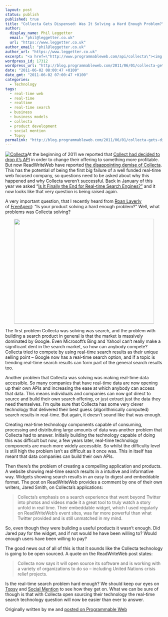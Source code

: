 ```yaml
---
layout: post
status: publish
published: true
title: "Collecta Gets Dispensed: Was It Solving a Hard Enough Problem?"
author:
  display_name: Phil Leggetter
  email: "phil@leggetter.co.uk"
  url: "https://www.leggetter.co.uk"
author_email: "phil@leggetter.co.uk"
author_url: "https://www.leggetter.co.uk"
excerpt: "<a href=\"http://www.programmableweb.com/api/collecta\"><img src=\"http://www.programmableweb.com/images/apis/at1703.png\" alt=\"Collecta\" class=\"imgRight\" /></a>At the beginning of 2011 we reported that <a href=\"http://blog.programmableweb.com/2011/01/24/collecta-drops-its-real-time-search-api/\">Collect had decided to drop it's API</a> in order to change their offering to something more profitable. But now ReadWriteWeb have\_reported <a href=\"http://www.readwriteweb.com/archives/the_lights_go_out_at_collecta_real_time_search.php\">the disappointing demise of Collecta</a>. This has the potential of being the first big failure of a well funded real-time web focused company, so questions need to be asked about why this happened and why Collecta weren't successful. Back in January of this year we asked \"<a href=\"http://blog.programmableweb.com/2011/01/25/is-it-finally-the-end-for-real-time-search-engines/\">Is It Finally the End for Real-time Search Engines?\"</a> and it now looks like that very question is being raised again."
wordpress_id: 17312
wordpress_url: "http://blog.programmableweb.com/2011/06/01/collecta-gets-dispensed-were-they-solving-a-hard-enough-problem/"
date: "2011-06-02 08:00:47 +0100"
date_gmt: "2011-06-02 07:00:47 +0100"
categories:
  - Technology
tags:
  - real-time web
  - real-time
  - realtime
  - real-time search
  - business
  - business models
  - collecta
  - product development
  - social mention
  - Topsy
permalink: "http://blog.programmableweb.com/2011/06/01/collecta-gets-dispensed-were-they-solving-a-hard-enough-problem/"
---
```


<p><a href="http://www.programmableweb.com/api/collecta"><img src="http://www.programmableweb.com/images/apis/at1703.png" alt="Collecta" class="imgRight" /></a>At the beginning of 2011 we reported that <a href="http://blog.programmableweb.com/2011/01/24/collecta-drops-its-real-time-search-api/">Collect had decided to drop it&#8217;s API</a> in order to change their offering to something more profitable. But now ReadWriteWeb have reported <a href="http://www.readwriteweb.com/archives/the_lights_go_out_at_collecta_real_time_search.php">the disappointing demise of Collecta</a>. This has the potential of being the first big failure of a well funded real-time web focused company, so questions need to be asked about why this happened and why Collecta weren&#8217;t successful. Back in January of this year we asked &#8220;<a href="http://blog.programmableweb.com/2011/01/25/is-it-finally-the-end-for-real-time-search-engines/">Is It Finally the End for Real-time Search Engines?&#8221;</a> and it now looks like that very question is being raised again.</p>
<p>A very important question, that I recently heard from <a href="http://twitter.com/#!/roanlavery">Roan Laverly</a> of <a href="http://www.freeagentcentral.com/">FreeAgent</a>: &#8220;Is your product solving a hard enough problem?&#8221; Well, what problems was Collecta solving?</p>
<p><a href="http://collecta.com"><img style="vertical-align: middle; display: block; margin-left: auto; margin-right: auto;" src="http://blog.programmableweb.com/wp-content/collecta1.png" alt="" width="448" height="335" /></a></p>
<p>The first problem Collecta was solving was search, and the problem with building a search product in general is that the market is massively dominated by Google. Even Microsoft&#8217;s Bing and Yahoo! can&#8217;t really make a significant dent in the search market, so how can anybody compete? Collecta tried to compete by using real-time search results as their unique selling point &#8211; Google now has a real-time search option, and if a topic is trending real-time search results can form part of the general search results too.</p>
<p>Another problem that Collecta was solving was making real-time data accessible. So many companies that have real-time data are now opening up their own APIs and increasing the ease at which anybody can access that data. This means individuals and companies can now got direct to source and build their own search offering, or just extract just the data they need themselves. I&#8217;m quite sure that Collecta has some very clever technology that delivered their best guess (algorithmically computed) search results in real-time. But again, it doesn&#8217;t sound like that was enough.</p>
<p>Creating real-time technology components capable of consuming, processing and distributing large amounts of data was another problem that Collecta had to answer. Initially building the technology capable of doing this was difficult but now, a few years later, real-time technology components are much more widely accessible. So whilst the difficulty level is still high the problem isn&#8217;t as difficult as it once was. This in itself has meant that data companies can build their own APIs.</p>
<p>Then there&#8217;s the problem of creating a compelling application and products. A website showing real-time search results in a intuitive and informative way. Widgets showing search results in an easy to digest and embeddable format. The post on ReadWriteWeb provides a comment by one of their own writers, Jared Smith, on Collecta&#8217;s applications:</p>
<blockquote><p>Collecta&#8217;s emphasis on a search experience that went beyond Twitter into photos and videos made it a great tool to truly watch a story unfold in real time. Their embeddable widget, which I used regularly on ReadWriteWeb&#8217;s event sites, was far more powerful than what Twitter provided and is still unmatched in my mind.</p>
</blockquote>
<p>So, even though they were building a useful products it wasn&#8217;t enough. Did Jared pay for the widget, and if not would he have been willing to? Would enough users have been willing to pay?</p>
<p>The good news out of all of this is that it sounds like the Collecta technology is going to be open sourced. A quote on the ReadWriteWeb post states:</p>
<blockquote><p>Collecta now says it will open source its software and is working with a variety of organizations to do so &#8211; including United Nations crisis relief projects.</p>
</blockquote>
<p>Is the real-time search problem hard enough? We should keep our eyes on <a href="http://topsy.com/">Topsy</a> and <a href="http://www.socialmention.com/">Social Mention</a> to see how they get on. What we can be sure of though is that with Collecta open sourcing their technology the real-time search technology question will now be easier than ever to answer.</p>
<p>
Originally written by me and <a href="http://blog.programmableweb.com/2011/06/02/collecta-gets-dispensed-was-it-solving-a-hard-enough-problem/">posted on Programmable Web</a></p>
